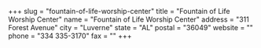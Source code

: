 +++
slug = "fountain-of-life-worship-center"
title = "Fountain of Life Worship Center"
name = "Fountain of Life Worship Center"
address = "311 Forest Avenue"
city = "Luverne"
state = "AL"
postal = "36049"
website = ""
phone = "334 335-3170"
fax = ""
+++
